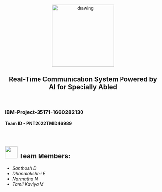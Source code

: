 <br>
<div align="center">
<img src="https://upload.wikimedia.org/wikipedia/commons/5/51/IBM_logo.svg"  align="center" alt="drawing" width="200" />
  <h2 align="center"> Real-Time Communication System Powered by AI for Specially Abled <br></h2>

  </div>
 <br> 
 <h3>IBM-Project-35171-1660282130</h3>  
 <h4>Team ID - PNT2022TMID46989</h4>      
    
<br>
  

<h2><img src="https://raw.githubusercontent.com/Tarikul-Islam-Anik/Animated-Fluent-Emojis/master/Emojis/People%20with%20professions/Man%20Technologist%20Light%20Skin%20Tone.png" width="40px"> Team Members: </h2>
<ul><i>
  <li> Santhosh D</li>
  <li> Dhanalakshmi E </li>
  <li> Narmatha N</li>
  <li> Tamil Kaviya M </li>
  </i>
  </ul>
<br>
